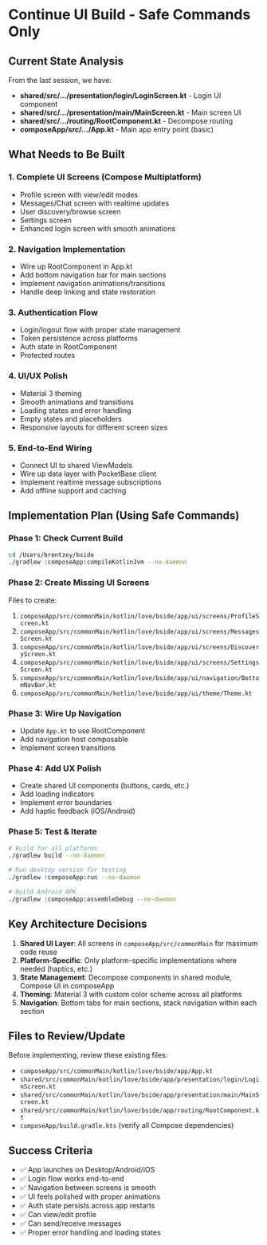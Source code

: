 # Continue UI Build - Safe Commands Only

## Current State Analysis

From the last session, we have:
- **shared/src/.../presentation/login/LoginScreen.kt** - Login UI component
- **shared/src/.../presentation/main/MainScreen.kt** - Main screen UI
- **shared/src/.../routing/RootComponent.kt** - Decompose routing
- **composeApp/src/.../App.kt** - Main app entry point (basic)

## What Needs to Be Built

### 1. Complete UI Screens (Compose Multiplatform)
- Profile screen with view/edit modes
- Messages/Chat screen with realtime updates
- User discovery/browse screen
- Settings screen
- Enhanced login screen with smooth animations

### 2. Navigation Implementation
- Wire up RootComponent in App.kt
- Add bottom navigation bar for main sections
- Implement navigation animations/transitions
- Handle deep linking and state restoration

### 3. Authentication Flow
- Login/logout flow with proper state management
- Token persistence across platforms
- Auth state in RootComponent
- Protected routes

### 4. UI/UX Polish
- Material 3 theming
- Smooth animations and transitions
- Loading states and error handling
- Empty states and placeholders
- Responsive layouts for different screen sizes

### 5. End-to-End Wiring
- Connect UI to shared ViewModels
- Wire up data layer with PocketBase client
- Implement realtime message subscriptions
- Add offline support and caching

## Implementation Plan (Using Safe Commands)

### Phase 1: Check Current Build
```bash
cd /Users/brentzey/bside
./gradlew :composeApp:compileKotlinJvm --no-daemon
```

### Phase 2: Create Missing UI Screens
Files to create:
1. `composeApp/src/commonMain/kotlin/love/bside/app/ui/screens/ProfileScreen.kt`
2. `composeApp/src/commonMain/kotlin/love/bside/app/ui/screens/MessagesScreen.kt`
3. `composeApp/src/commonMain/kotlin/love/bside/app/ui/screens/DiscoveryScreen.kt`
4. `composeApp/src/commonMain/kotlin/love/bside/app/ui/screens/SettingsScreen.kt`
5. `composeApp/src/commonMain/kotlin/love/bside/app/ui/navigation/BottomNavBar.kt`
6. `composeApp/src/commonMain/kotlin/love/bside/app/ui/theme/Theme.kt`

### Phase 3: Wire Up Navigation
- Update `App.kt` to use RootComponent
- Add navigation host composable
- Implement screen transitions

### Phase 4: Add UX Polish
- Create shared UI components (buttons, cards, etc.)
- Add loading indicators
- Implement error boundaries
- Add haptic feedback (iOS/Android)

### Phase 5: Test & Iterate
```bash
# Build for all platforms
./gradlew build --no-daemon

# Run desktop version for testing
./gradlew :composeApp:run --no-daemon

# Build Android APK
./gradlew :composeApp:assembleDebug --no-daemon
```

## Key Architecture Decisions

1. **Shared UI Layer**: All screens in `composeApp/src/commonMain` for maximum code reuse
2. **Platform-Specific**: Only platform-specific implementations where needed (haptics, etc.)
3. **State Management**: Decompose components in shared module, Compose UI in composeApp
4. **Theming**: Material 3 with custom color scheme across all platforms
5. **Navigation**: Bottom tabs for main sections, stack navigation within each section

## Files to Review/Update

Before implementing, review these existing files:
- `composeApp/src/commonMain/kotlin/love/bside/app/App.kt`
- `shared/src/commonMain/kotlin/love/bside/app/presentation/login/LoginScreen.kt`
- `shared/src/commonMain/kotlin/love/bside/app/presentation/main/MainScreen.kt`
- `shared/src/commonMain/kotlin/love/bside/app/routing/RootComponent.kt`
- `composeApp/build.gradle.kts` (verify all Compose dependencies)

## Success Criteria

- ✅ App launches on Desktop/Android/iOS
- ✅ Login flow works end-to-end
- ✅ Navigation between screens is smooth
- ✅ UI feels polished with proper animations
- ✅ Auth state persists across app restarts
- ✅ Can view/edit profile
- ✅ Can send/receive messages
- ✅ Proper error handling and loading states

